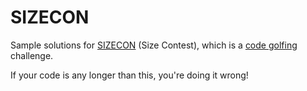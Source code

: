 # SIZECON
Sample solutions for [SIZECON](https://www.spoj.com/problems/SIZECON/) (Size Contest), which is a [code golfing](https://en.wikipedia.org/wiki/Code_golf) challenge.

If your code is any longer than this, you're doing it wrong!
